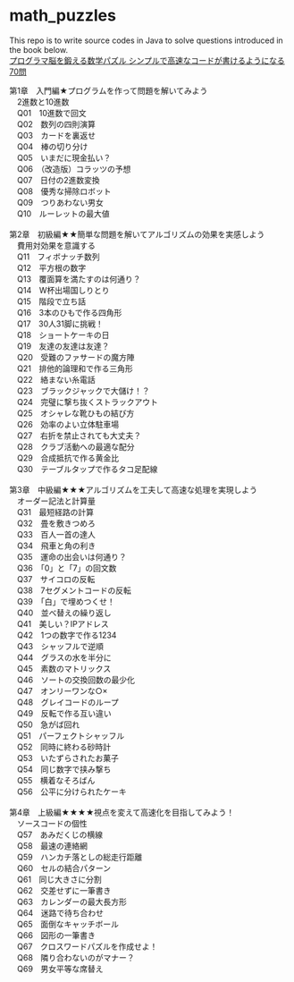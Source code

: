 # math_puzzles
This repo is to write source codes in Java to solve questions introduced in the book below.<br>
[プログラマ脳を鍛える数学パズル シンプルで高速なコードが書けるようになる70問](https://www.shoeisha.co.jp/book/detail/9784798142456)

第1章　入門編★プログラムを作って問題を解いてみよう<br>
　2進数と10進数<br>
　Q01　10進数で回文<br>
　Q02　数列の四則演算<br>
　Q03　カードを裏返せ<br>
　Q04　棒の切り分け<br>
　Q05　いまだに現金払い？<br>
　Q06　（改造版）コラッツの予想<br>
　Q07　日付の2進数変換<br>
　Q08　優秀な掃除ロボット<br>
　Q09　つりあわない男女<br>
　Q10　ルーレットの最大値<br>
<br>
第2章　初級編★★簡単な問題を解いてアルゴリズムの効果を実感しよう<br>
　費用対効果を意識する<br>
　Q11　フィボナッチ数列<br>
　Q12　平方根の数字<br>
　Q13　覆面算を満たすのは何通り？<br>
　Q14　W杯出場国しりとり<br>
　Q15　階段で立ち話<br>
　Q16　3本のひもで作る四角形<br>
　Q17　30人31脚に挑戦！<br>
　Q18　ショートケーキの日<br>
　Q19　友達の友達は友達？<br>
　Q20　受難のファサードの魔方陣<br>
　Q21　排他的論理和で作る三角形<br>
　Q22　絡まない糸電話<br>
　Q23　ブラックジャックで大儲け！？<br>
　Q24　完璧に撃ち抜くストラックアウト<br>
　Q25　オシャレな靴ひもの結び方<br>
　Q26　効率のよい立体駐車場<br>
　Q27　右折を禁止されても大丈夫？<br>
　Q28　クラブ活動への最適な配分<br>
　Q29　合成抵抗で作る黄金比<br>
　Q30　テーブルタップで作るタコ足配線<br>
<br>
第3章　中級編★★★アルゴリズムを工夫して高速な処理を実現しよう<br>
　オーダー記法と計算量<br>
　Q31　最短経路の計算<br>
　Q32　畳を敷きつめろ<br>
　Q33　百人一首の達人<br>
　Q34　飛車と角の利き<br>
　Q35　運命の出会いは何通り？<br>
　Q36　「0」と「7」の回文数<br>
　Q37　サイコロの反転<br>
　Q38　7セグメントコードの反転<br>
　Q39　「白」で埋めつくせ！<br>
　Q40　並べ替えの繰り返し<br>
　Q41　美しい？IPアドレス<br>
　Q42　1つの数字で作る1234<br>
　Q43　シャッフルで逆順<br>
　Q44　グラスの水を半分に<br>
　Q45　素数のマトリックス<br>
　Q46　ソートの交換回数の最少化<br>
　Q47　オンリーワンな○×<br>
　Q48　グレイコードのループ<br>
　Q49　反転で作る互い違い<br>
　Q50　急がば回れ<br>
　Q51　パーフェクトシャッフル<br>
　Q52　同時に終わる砂時計<br>
　Q53　いたずらされたお菓子<br>
　Q54　同じ数字で挟み撃ち<br>
　Q55　横着なそろばん<br>
　Q56　公平に分けられたケーキ<br>
<br>
第4章　上級編★★★★視点を変えて高速化を目指してみよう！<br>
　ソースコードの個性<br>
　Q57　あみだくじの横線<br>
　Q58　最速の連絡網<br>
　Q59　ハンカチ落としの総走行距離<br>
　Q60　セルの結合パターン<br>
　Q61　同じ大きさに分割<br>
　Q62　交差せずに一筆書き<br>
　Q63　カレンダーの最大長方形<br>
　Q64　迷路で待ち合わせ<br>
　Q65　面倒なキャッチボール<br>
　Q66　図形の一筆書き<br>
　Q67　クロスワードパズルを作成せよ！<br>
　Q68　隣り合わないのがマナー？<br>
　Q69　男女平等な席替え<br>